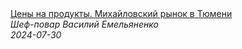 <!--2024-07-30 03:33:44-->
<div class="yb">
  <a class="nodecor" href="/posts.html?eda/ceny_na_produkty_mihajlovskij_rynok_v_tjumeni">
    <img class="preview" data-videoid="CoCog--GslA" src="https://i4.ytimg.com/vi/CoCog--GslA/hqdefault.jpg" align="middle" alt="">
  </a>
  <div class="inlbl text">
    <a class="nodecor" href="/posts.html?eda/ceny_na_produkty_mihajlovskij_rynok_v_tjumeni">Цены на продукты. Михайловский рынок в Тюмени</a><br>
    <i class="smaller2">Шеф-повар Василий Емельяненко</i><br>
    <i class="smaller3">2024-07-30</i>
  </div>
</div>
